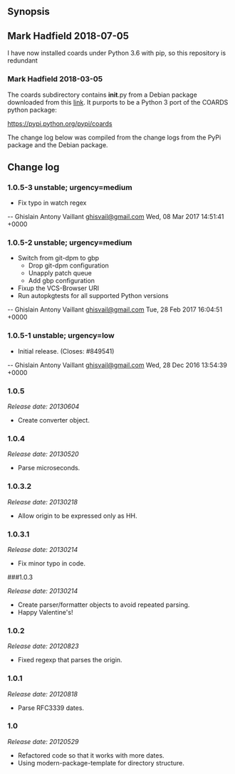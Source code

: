 ## Synopsis

## Mark Hadfield 2018-07-05

I have now installed coards under Python 3.6 with pip, so this repository is redundant

### Mark Hadfield 2018-03-05

The coards subdirectory contains __init__.py from a Debian package downloaded from
this [link](https://packages.debian.org/buster/all/python3-coards/download]). It
purports to be a Python 3 port of the COARDS python package:

https://pypi.python.org/pypi/coards

The change log below was compiled from the change logs from the PyPi package and the
Debian package.

## Change log

### 1.0.5-3 unstable; urgency=medium

  * Fix typo in watch regex

 -- Ghislain Antony Vaillant <ghisvail@gmail.com>  Wed, 08 Mar 2017 14:51:41 +0000

### 1.0.5-2 unstable; urgency=medium

  * Switch from git-dpm to gbp
    - Drop git-dpm configuration
    - Unapply patch queue
    - Add gbp configuration
  * Fixup the VCS-Browser URI
  * Run autopkgtests for all supported Python versions

 -- Ghislain Antony Vaillant <ghisvail@gmail.com>  Tue, 28 Feb 2017 16:04:51 +0000

### 1.0.5-1 unstable; urgency=low

  * Initial release. (Closes: #849541)

 -- Ghislain Antony Vaillant <ghisvail@gmail.com>  Wed, 28 Dec 2016 13:54:39 +0000

### 1.0.5

*Release date: 20130604*

* Create converter object.

### 1.0.4

*Release date: 20130520*

* Parse microseconds.

### 1.0.3.2

*Release date: 20130218*

* Allow origin to be expressed only as HH.

### 1.0.3.1

*Release date: 20130214*

* Fix minor typo in code.

###1.0.3

*Release date: 20130214*

* Create parser/formatter objects to avoid repeated parsing.
* Happy Valentine's!

### 1.0.2

*Release date: 20120823*

* Fixed regexp that parses the origin.

### 1.0.1

*Release date: 20120818*

* Parse RFC3339 dates.

### 1.0

*Release date: 20120529*

* Refactored code so that it works with more dates.
* Using modern-package-template for directory structure.











